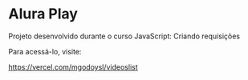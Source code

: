 # Alura Play

Projeto desenvolvido durante o curso JavaScript: Criando requisições

Para acessá-lo, visite:

https://vercel.com/mgodoysl/videoslist

